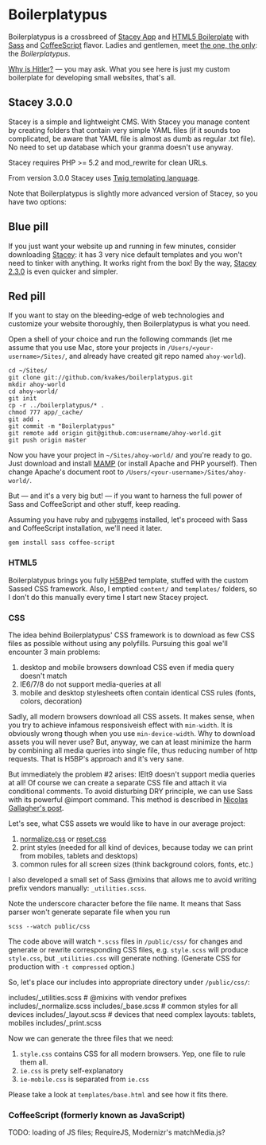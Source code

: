# Boilerplatypus

Boilerplatypus is a crossbreed of [Stacey App](https://github.com/kolber/stacey) and [HTML5 Boilerplate](http://h5bp.com) with [Sass](http://sass-lang.com) and [CoffeeScript](http://coffeescript.org) flavor. Ladies and gentlemen, meet [the one, the only](http://www.youtube.com/watch?v=z8f2mW1GFSI): the *Boilerplatypus*.

[Why is Hitler?](http://en.wikiquote.org/wiki/Catch-22) — you may ask. What you see here is just my custom boilerplate for developing small websites, that's all.

## Stacey 3.0.0

Stacey is a simple and lightweight CMS. With Stacey you manage content by creating folders that contain very simple YAML files (if it sounds too complicated, be aware that YAML file is almost as dumb as regular .txt file). No need to set up database which your granma doesn't use anyway.

Stacey requires PHP >= 5.2 and mod_rewrite for clean URLs.

From version 3.0.0 Stacey uses [Twig templating language](http://twig.sensiolabs.org/).

Note that Boilerplatypus is slightly more advanced version of Stacey, so you have two options:

## Blue pill

If you just want your website up and running in few minutes, consider downloading [Stacey](https://github.com/kolber/stacey): it has 3 very nice default templates and you won't need to tinker with anything. It works right from the box! By the way, [Stacey 2.3.0](http://staceyapp.com) is even quicker and simpler.

## Red pill

If you want to stay on the bleeding-edge of web technologies and customize your website thoroughly, then Boilerplatypus is what you need.

Open a shell of your choice and run the following commands (let me assume that you use Mac, store your projects in `/Users/<your-username>/Sites/`, and already have created git repo named `ahoy-world`).

	cd ~/Sites/
	git clone git://github.com/kvakes/boilerplatypus.git
	mkdir ahoy-world
	cd ahoy-world/
	git init
	cp -r ../boilerplatypus/* .
	chmod 777 app/_cache/
	git add .
	git commit -m "Boilerplatypus"
	git remote add origin git@github.com:username/ahoy-world.git
	git push origin master

Now you have your project in `~/Sites/ahoy-world/` and you're ready to go. Just download and install [MAMP](http://www.mamp.info/en/index.html) (or install Apache and PHP yourself). Then change Apache's document root to `/Users/<your-username>/Sites/ahoy-world/`.

But — and it's a very big but! — if you want to harness the full power of Sass and CoffeeScript and other stuff, keep reading.

Assuming you have ruby and [rubygems](http://rubygems.org/pages/download) installed, let's proceed with Sass and CoffeeScript installation, we'll need it later.

	gem install sass coffee-script

### HTML5

Boilerplatypus brings you fully [H5BP](http://h5bp.com)ed template, stuffed with the custom Sassed CSS framework. Also, I emptied `content/` and `templates/` folders, so I don't do this manually every time I start new Stacey project.

### CSS

The idea behind Boilerplatypus' CSS framework is to download as few CSS files as possible without using any polyfills. Pursuing this goal we'll encounter 3 main problems:

1. desktop and mobile browsers download CSS even if media query doesn't match
2. IE6/7/8 do not support media-queries at all
3. mobile and desktop stylesheets often contain identical CSS rules (fonts, colors, decoration)

Sadly, all modern browsers download all CSS assets. It makes sense, when you try to achieve infamous responsiveish effect with `min-width`. It is obviously wrong though when you use `min-device-width`. Why to download assets you will never use? But, anyway, we can at least minimize the harm by combining all media queries into single file, thus reducing number of http requests. That is H5BP's approach and it's very sane.

But immediately the problem #2 arises: IElt9 doesn't support media queries at all! Of course we can create a separate CSS file and attach it via conditional comments. To avoid disturbing DRY principle, we can use Sass with its powerful @import command. This method is described in [Nicolas Gallagher's post](http://nicolasgallagher.com/mobile-first-css-sass-and-ie/).

Let's see, what CSS assets we would like to have in our average project:

1. [normalize.css](http://necolas.github.com/normalize.css/) or [reset.css](http://meyerweb.com/eric/tools/css/reset/)
2. print styles (needed for all kind of devices, because today we can print from mobiles, tablets and desktops)
3. common rules for all screen sizes (think background colors, fonts, etc.)

I also developed a small set of Sass @mixins that allows me to avoid writing prefix vendors manually: `_utilities.scss`.

Note the underscore character before the file name. It means that Sass parser won't generate separate file when you run

	scss --watch public/css

The code above will watch `*.scss` files in `/public/css/` for changes and generate or rewrite corresponding CSS files, e.g. `style.scss` will produce `style.css`, but `_utilities.css` will generate nothing. (Generate CSS for production with `-t compressed` option.)

So, let's place our includes into appropriate directory under `/public/css/`:

  includes/_utilities.scss # @mixins with vendor prefixes
  includes/_normalize.scss
  includes/_base.scss # common styles for all devices
  includes/_layout.scss # devices that need complex layouts: tablets, mobiles
  includes/_print.scss

Now we can generate the three files that we need:

1. `style.css` contains CSS for all modern browsers. Yep, one file to rule them all.
2. `ie.css` is prety self-explanatory
3. `ie-mobile.css` is separated from `ie.css`

Please take a look at `templates/base.html` and see how it fits there.

### CoffeeScript (formerly known as JavaScript)

TODO: loading of JS files; RequireJS, Modernizr's matchMedia.js?
